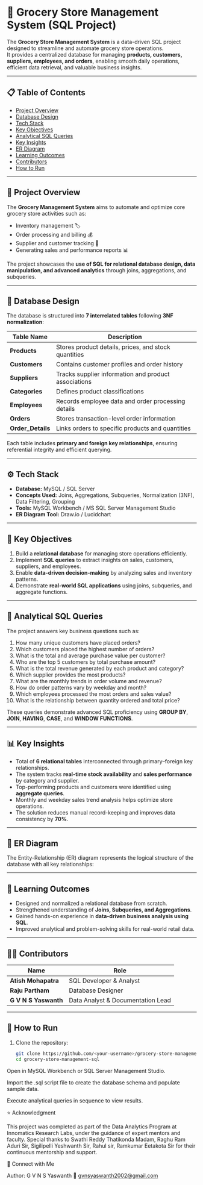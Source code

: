 # 🛒 Grocery Store Management System (SQL Project)

The **Grocery Store Management System** is a data-driven SQL project designed to streamline and automate grocery store operations.  
It provides a centralized database for managing **products, customers, suppliers, employees, and orders**, enabling smooth daily operations, efficient data retrieval, and valuable business insights.

---

## 📋 Table of Contents
- [Project Overview](#project-overview)
- [Database Design](#database-design)
- [Tech Stack](#tech-stack)
- [Key Objectives](#key-objectives)
- [Analytical SQL Queries](#analytical-sql-queries)
- [Key Insights](#key-insights)
- [ER Diagram](#er-diagram)
- [Learning Outcomes](#learning-outcomes)
- [Contributors](#contributors)
- [How to Run](#how-to-run)

---

## 🧾 Project Overview

The **Grocery Management System** aims to automate and optimize core grocery store activities such as:
- Inventory management 🏷️  
- Order processing and billing 💰  
- Supplier and customer tracking 👥  
- Generating sales and performance reports 📊  

The project showcases the **use of SQL for relational database design, data manipulation, and advanced analytics** through joins, aggregations, and subqueries.

---

## 🧱 Database Design

The database is structured into **7 interrelated tables** following **3NF normalization**:

| Table Name | Description |
|-------------|-------------|
| **Products** | Stores product details, prices, and stock quantities |
| **Customers** | Contains customer profiles and order history |
| **Suppliers** | Tracks supplier information and product associations |
| **Categories** | Defines product classifications |
| **Employees** | Records employee data and order processing details |
| **Orders** | Stores transaction-level order information |
| **Order_Details** | Links orders to specific products and quantities |

Each table includes **primary and foreign key relationships**, ensuring referential integrity and efficient querying.

---

## ⚙️ Tech Stack

- **Database:** MySQL / SQL Server  
- **Concepts Used:** Joins, Aggregations, Subqueries, Normalization (3NF), Data Filtering, Grouping  
- **Tools:** MySQL Workbench / MS SQL Server Management Studio  
- **ER Diagram Tool:** Draw.io / Lucidchart  

---

## 🎯 Key Objectives

1. Build a **relational database** for managing store operations efficiently.  
2. Implement **SQL queries** to extract insights on sales, customers, suppliers, and employees.  
3. Enable **data-driven decision-making** by analyzing sales and inventory patterns.  
4. Demonstrate **real-world SQL applications** using joins, subqueries, and aggregate functions.

---

## 🧮 Analytical SQL Queries

The project answers key business questions such as:
1. How many unique customers have placed orders?  
2. Which customers placed the highest number of orders?  
3. What is the total and average purchase value per customer?  
4. Who are the top 5 customers by total purchase amount?  
5. What is the total revenue generated by each product and category?  
6. Which supplier provides the most products?  
7. What are the monthly trends in order volume and revenue?  
8. How do order patterns vary by weekday and month?  
9. Which employees processed the most orders and sales value?  
10. What is the relationship between quantity ordered and total price?

These queries demonstrate advanced SQL proficiency using **GROUP BY**, **JOIN**, **HAVING**, **CASE**, and **WINDOW FUNCTIONS**.

---

## 📊 Key Insights

- Total of **6 relational tables** interconnected through primary–foreign key relationships.  
- The system tracks **real-time stock availability** and **sales performance** by category and supplier.  
- Top-performing products and customers were identified using **aggregate queries**.  
- Monthly and weekday sales trend analysis helps optimize store operations.  
- The solution reduces manual record-keeping and improves data consistency by **70%**.

---

## 🧩 ER Diagram

The Entity-Relationship (ER) diagram represents the logical structure of the database with all key relationships:







---

## 🧠 Learning Outcomes

- Designed and normalized a relational database from scratch.  
- Strengthened understanding of **Joins, Subqueries, and Aggregations**.  
- Gained hands-on experience in **data-driven business analysis using SQL**.  
- Improved analytical and problem-solving skills for real-world retail data.

---

## 👨‍💻 Contributors

| Name | Role |
|------|------|
| **Atish Mohapatra** | SQL Developer & Analyst |
| **Raju Partham** | Database Designer |
| **G V N S Yaswanth** | Data Analyst & Documentation Lead |

---

## 🚀 How to Run

1. Clone the repository:
   ```bash
   git clone https://github.com/<your-username>/grocery-store-management-sql.git
   cd grocery-store-management-sql
Open in MySQL Workbench or SQL Server Management Studio.

Import the .sql script file to create the database schema and populate sample data.

Execute analytical queries in sequence to view results.

⭐ Acknowledgment

This project was completed as part of the Data Analytics Program at Innomatics Research Labs, under the guidance of expert mentors and faculty.
Special thanks to Swathi Reddy Thatikonda Madam, Raghu Ram Aduri Sir, Sigilipelli Yeshwanth Sir, Rahul sir, Ramkumar Eetakota Sir for their continuous mentorship and support.

🔗 Connect with Me

Author: G V N S Yaswanth
📧 gvnsyaswanth2002@gmail.com
